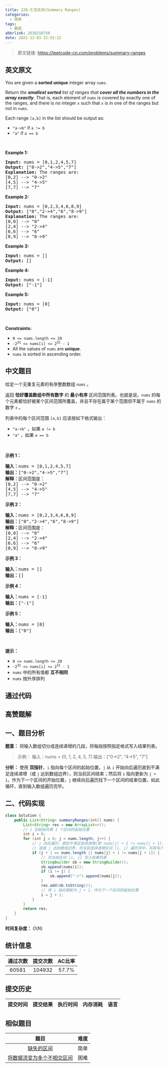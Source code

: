 ```yaml
---
title: 228-汇总区间(Summary Ranges)
categories:
  - 简单
tags:
  - 数组
abbrlink: 2638158758
date: 2021-12-03 22:52:22
---
```


> 原文链接: https://leetcode-cn.com/problems/summary-ranges


## 英文原文
<div><p>You are given a <strong>sorted unique</strong> integer array <code>nums</code>.</p>

<p>Return <em>the <strong>smallest sorted</strong> list of ranges that <strong>cover all the numbers in the array exactly</strong></em>. That is, each element of <code>nums</code> is covered by exactly one of the ranges, and there is no integer <code>x</code> such that <code>x</code> is in one of the ranges but not in <code>nums</code>.</p>

<p>Each range <code>[a,b]</code> in the list should be output as:</p>

<ul>
	<li><code>&quot;a-&gt;b&quot;</code> if <code>a != b</code></li>
	<li><code>&quot;a&quot;</code> if <code>a == b</code></li>
</ul>

<p>&nbsp;</p>
<p><strong>Example 1:</strong></p>

<pre>
<strong>Input:</strong> nums = [0,1,2,4,5,7]
<strong>Output:</strong> [&quot;0-&gt;2&quot;,&quot;4-&gt;5&quot;,&quot;7&quot;]
<strong>Explanation:</strong> The ranges are:
[0,2] --&gt; &quot;0-&gt;2&quot;
[4,5] --&gt; &quot;4-&gt;5&quot;
[7,7] --&gt; &quot;7&quot;
</pre>

<p><strong>Example 2:</strong></p>

<pre>
<strong>Input:</strong> nums = [0,2,3,4,6,8,9]
<strong>Output:</strong> [&quot;0&quot;,&quot;2-&gt;4&quot;,&quot;6&quot;,&quot;8-&gt;9&quot;]
<strong>Explanation:</strong> The ranges are:
[0,0] --&gt; &quot;0&quot;
[2,4] --&gt; &quot;2-&gt;4&quot;
[6,6] --&gt; &quot;6&quot;
[8,9] --&gt; &quot;8-&gt;9&quot;
</pre>

<p><strong>Example 3:</strong></p>

<pre>
<strong>Input:</strong> nums = []
<strong>Output:</strong> []
</pre>

<p><strong>Example 4:</strong></p>

<pre>
<strong>Input:</strong> nums = [-1]
<strong>Output:</strong> [&quot;-1&quot;]
</pre>

<p><strong>Example 5:</strong></p>

<pre>
<strong>Input:</strong> nums = [0]
<strong>Output:</strong> [&quot;0&quot;]
</pre>

<p>&nbsp;</p>
<p><strong>Constraints:</strong></p>

<ul>
	<li><code>0 &lt;= nums.length &lt;= 20</code></li>
	<li><code>-2<sup>31</sup> &lt;= nums[i] &lt;= 2<sup>31</sup> - 1</code></li>
	<li>All the values of <code>nums</code> are <strong>unique</strong>.</li>
	<li><code>nums</code> is sorted in ascending order.</li>
</ul>
</div>

## 中文题目
<div><p>给定一个无重复元素的有序整数数组 <code>nums</code> 。</p>

<p>返回 <strong>恰好覆盖数组中所有数字</strong> 的 <strong>最小有序</strong> 区间范围列表。也就是说，<code>nums</code> 的每个元素都恰好被某个区间范围所覆盖，并且不存在属于某个范围但不属于 <code>nums</code> 的数字 <code>x</code> 。</p>

<p>列表中的每个区间范围 <code>[a,b]</code> 应该按如下格式输出：</p>

<ul>
	<li><code>"a->b"</code> ，如果 <code>a != b</code></li>
	<li><code>"a"</code> ，如果 <code>a == b</code></li>
</ul>

<p> </p>

<p><strong>示例 1：</strong></p>

<pre>
<strong>输入：</strong>nums = [0,1,2,4,5,7]
<strong>输出：</strong>["0->2","4->5","7"]
<strong>解释：</strong>区间范围是：
[0,2] --> "0->2"
[4,5] --> "4->5"
[7,7] --> "7"
</pre>

<p><strong>示例 2：</strong></p>

<pre>
<strong>输入：</strong>nums = [0,2,3,4,6,8,9]
<strong>输出：</strong>["0","2->4","6","8->9"]
<strong>解释：</strong>区间范围是：
[0,0] --> "0"
[2,4] --> "2->4"
[6,6] --> "6"
[8,9] --> "8->9"
</pre>

<p><strong>示例 3：</strong></p>

<pre>
<strong>输入：</strong>nums = []
<strong>输出：</strong>[]
</pre>

<p><strong>示例 4：</strong></p>

<pre>
<strong>输入：</strong>nums = [-1]
<strong>输出：</strong>["-1"]
</pre>

<p><strong>示例 5：</strong></p>

<pre>
<strong>输入：</strong>nums = [0]
<strong>输出：</strong>["0"]
</pre>

<p> </p>

<p><strong>提示：</strong></p>

<ul>
	<li><code>0 <= nums.length <= 20</code></li>
	<li><code>-2<sup>31</sup> <= nums[i] <= 2<sup>31</sup> - 1</code></li>
	<li><code>nums</code> 中的所有值都 <strong>互不相同</strong></li>
	<li><code>nums</code> 按升序排列</li>
</ul>
</div>

## 通过代码
<RecoDemo>
</RecoDemo>


## 高赞题解
## 一、题目分析

**题意：** 将输入数组切分成连续递增的几段，将每段按照指定格式写入结果列表。
> 示例：
> 输入：nums = [0, 1, 2, 4, 5, 7]
> 输出：["0->2", "4->5", "7"]

**分析：** 使用 **双指针**，`i` 指向每个区间的起始位置，`j` 从 `i` 开始向后遍历直到不满足连续递增（或 `j` 达到数组边界），则当前区间结束；然后将 `i` 指向更新为 `j + 1`，作为下一个区间的开始位置，`j` 继续向后遍历找下一个区间的结束位置，如此循环，直到输入数组遍历完毕。


## 二、代码实现
```Java []
class Solution {
    public List<String> summaryRanges(int[] nums) {
        List<String> res = new ArrayList<>();
        // i 初始指向第 1 个区间的起始位置
        int i = 0;
        for (int j = 0; j < nums.length; j++) {
            // j 向后遍历，直到不满足连续递增(即 nums[j] + 1 != nums[j + 1])
            // 或者 j 达到数组边界，则当前连续递增区间 [i, j] 遍历完毕，将其写入结果列表。
            if (j + 1 == nums.length || nums[j] + 1 != nums[j + 1]) {
                // 将当前区间 [i, j] 写入结果列表
                StringBuilder sb = new StringBuilder();
                sb.append(nums[i]);
                if (i != j) {
                    sb.append("->").append(nums[j]);
                }
                res.add(sb.toString());
                // 将 i 指向更新为 j + 1，作为下一个区间的起始位置
                i = j + 1;
            }
        }
        return res;
    }
}
```
**时间复杂度：** $O(N)$ 

## 统计信息
| 通过次数 | 提交次数 | AC比率 |
| :------: | :------: | :------: |
|    60581    |    104932    |   57.7%   |

## 提交历史
| 提交时间 | 提交结果 | 执行时间 |  内存消耗  | 语言 |
| :------: | :------: | :------: | :--------: | :--------: |


## 相似题目
|                             题目                             | 难度 |
| :----------------------------------------------------------: | :---------: |
| [缺失的区间](https://leetcode-cn.com/problems/missing-ranges/) | 简单|
| [将数据流变为多个不相交区间](https://leetcode-cn.com/problems/data-stream-as-disjoint-intervals/) | 困难|
